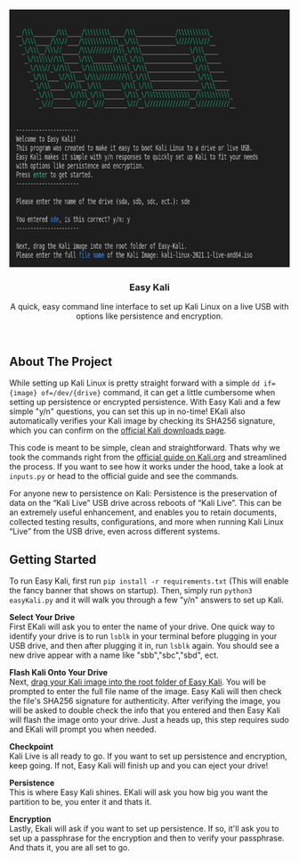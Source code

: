 <!-- PROJECT LOGO -->
<br />
<p align="center">
  <a href="https://github.com/github_username/repo_name">
    <img src="images/logo.png" alt="Logo" width="788" height="462">
  </a>

  <h3 align="center">Easy Kali</h3>

  <p align="center">
A quick, easy command line interface to set up Kali Linux on a live USB with options like persistence and encryption.
<br />
</p>
<br />


<!-- ABOUT THE PROJECT -->

## About The Project

While setting up Kali Linux is pretty straight forward with a simple `dd if={image} of=/dev/{drive}` command, it can get a little cumbersome when setting up persistence or encrypted persistence.  With Easy Kali and a few simple "y/n" questions, you can set this up in no-time! EKali also automatically verifies your Kali image by checking its SHA256 signature, which you can confirm on the <a href='https://www.kali.org/downloads/'>official Kali downloads page</a>.

This code is meant to be simple, clean and straightforward. Thats why we took the commands right from the <a href='https://www.kali.org/docs/usb/live-usb-install-with-linux/'>official guide on Kali.org</a> and streamlined the process.  If you want to see how it works under the hood, take a look at `inputs.py` or head to the official guide and see the commands.

For anyone new to persistence on Kali: Persistence is the preservation of data on the “Kali Live” USB drive across reboots of “Kali Live”. This can be an extremely useful enhancement, and enables you to retain documents, collected testing results, configurations, and more when running Kali Linux “Live” from the USB drive, even across different systems.

<!-- GETTING STARTED -->

## Getting Started

To run Easy Kali, first run `pip install -r requirements.txt` (This will enable the fancy banner that shows on startup). Then, simply run `python3 easyKali.py` and it will walk you through a few "y/n" answers to set up Kali. 

**Select Your Drive**  
First EKali will ask you to enter the name of your drive.  One quick way to identify your drive is to run `lsblk` in your terminal before plugging in your USB drive, and then after plugging it in, run `lsblk` again.  You should see a new drive appear with a name like "sbb","sbc","sbd", ect. 

**Flash Kali Onto Your Drive**  
Next, <u>drag your Kali image into the root folder of Easy Kali</u>. You will be prompted to enter the full file name of the image.  Easy Kali will then check the file's SHA256 signature for authenticity. After verifying the image, you will be asked to double check the info that you entered and then Easy Kali will flash the image onto your drive. 
Just a heads up, this step requires sudo and EKali will prompt you when needed. 

**Checkpoint**  
Kali Live is all ready to go. If you want to set up persistence and encryption, keep going. If not, Easy Kali will finish up and you can eject your drive!

**Persistence**  
This is where Easy Kali shines. EKali will ask you how big you want the partition to be, you enter it and thats it.

**Encryption**  
Lastly, Ekali will ask if you want to set up persistence. If so, it'll ask you to set up a passphrase for the encryption and then to verify your passphrase. And thats it, you are all set to go.

